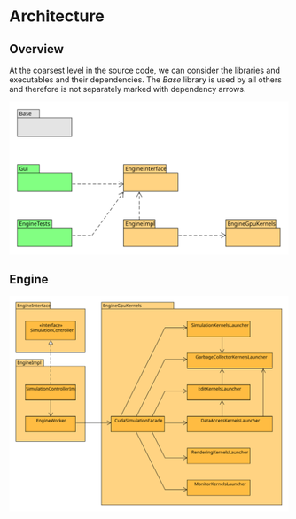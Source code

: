 # Architecture

## Overview

At the coarsest level in the source code, we can consider the libraries and executables and their dependencies. The _Base_ library is used by all others and therefore is not separately marked with dependency arrows.

![Dependencies of libraries executables (orange) and executables (green)](../.gitbook/assets/packages.svg)

## Engine

![](../.gitbook/assets/engine.svg)
